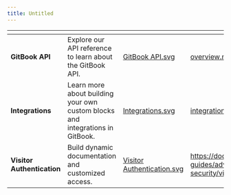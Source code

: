 ```yaml
---
title: Untitled
---
```


<table data-view="cards"><thead><tr><th></th><th></th><th data-hidden data-card-cover data-type="files"></th><th data-hidden data-card-target data-type="content-ref"></th></tr></thead><tbody><tr><td><strong>GitBook API</strong></td><td>Explore our API reference to learn about the GitBook API.</td><td><a href="../assets/GitBook API.svg">GitBook API.svg</a></td><td><a href="../../gitbook-api/overview.md">overview.md</a></td></tr><tr><td><strong>Integrations</strong></td><td>Learn more about building your own custom blocks and integrations in GitBook.</td><td><a href="../assets/Integrations.svg">Integrations.svg</a></td><td><a href="../../integrations/integrations.md">integrations.md</a></td></tr><tr><td><strong>Visitor Authentication</strong></td><td>Build dynamic documentation and customized access.</td><td><a href="../assets/Visitor Authentication.svg">Visitor Authentication.svg</a></td><td><a href="https://docs.gitbook.com/advanced-guides/advanced-sharing-and-security/visitor-authentication">https://docs.gitbook.com/advanced-guides/advanced-sharing-and-security/visitor-authentication</a></td></tr></tbody></table>
